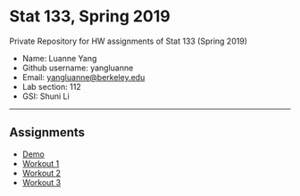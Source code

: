 # Stat 133, Spring 2019

Private Repository for HW assignments of Stat 133 (Spring 2019)

- Name: Luanne Yang
- Github username: yangluanne
- Email: yangluanne@berkeley.edu
- Lab section: 112
- GSI: Shuni Li

-----

## Assignments

- [Demo](demo)
- [Workout 1](workout01)
- [Workout 2](workout02)
- [Workout 3](Binomial03)


